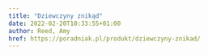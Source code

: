```yaml
---
title: "Dziewczyny znikąd"
date: 2022-02-20T10:33:55+01:00
author: Reed, Amy
href: https://poradniak.pl/produkt/dziewczyny-znikad/
---
```

